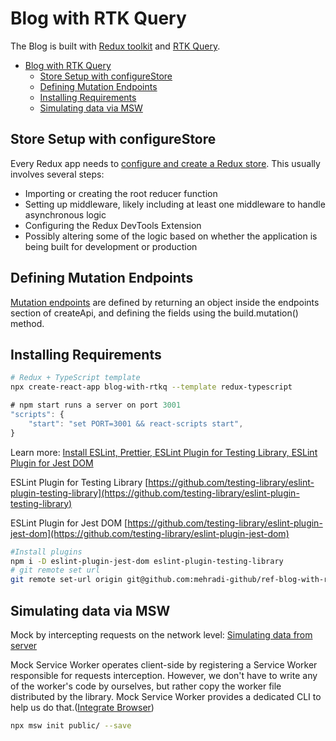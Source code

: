 
# Blog with RTK Query
The Blog is built with [Redux toolkit](https://redux-toolkit.js.org/introduction/getting-started) and [RTK Query](https://redux-toolkit.js.org/rtk-query/overview).

- [Blog with RTK Query](#blog-with-rtk-query)
  - [Store Setup with configureStore](#store-setup-with-configurestore)
  - [Defining Mutation Endpoints](#defining-mutation-endpoints)
  - [Installing Requirements](#installing-requirements)
  - [Simulating data via MSW](#simulating-data-via-msw)


## Store Setup with configureStore
Every Redux app needs to [configure and create a Redux store](https://redux-toolkit.js.org/usage/usage-guide#store-setup). This usually involves several steps:

- Importing or creating the root reducer function
- Setting up middleware, likely including at least one middleware to handle asynchronous logic
- Configuring the Redux DevTools Extension
- Possibly altering some of the logic based on whether the application is being built for development or production

## Defining Mutation Endpoints
[Mutation endpoints](https://redux-toolkit.js.org/rtk-query/usage/mutations) are defined by returning an object inside the endpoints section of createApi, and defining the fields using the build.mutation() method.

## Installing Requirements

```bash
# Redux + TypeScript template
npx create-react-app blog-with-rtkq --template redux-typescript
```
```javascript
# npm start runs a server on port 3001
"scripts": {
    "start": "set PORT=3001 && react-scripts start",
}
```
Learn more: [Install ESLint, Prettier, ESLint Plugin for Testing Library, ESLint Plugin for Jest DOM](https://github.com/mehradi-github/ref-jest-rtl/)

ESLint Plugin for Testing Library
[https://github.com/testing-library/eslint-plugin-testing-library](https://github.com/testing-library/eslint-plugin-testing-library)

ESLint Plugin for Jest DOM
[https://github.com/testing-library/eslint-plugin-jest-dom](https://github.com/testing-library/eslint-plugin-jest-dom)

```bash
#Install plugins
npm i -D eslint-plugin-jest-dom eslint-plugin-testing-library
# git remote set url
git remote set-url origin git@github.com:mehradi-github/ref-blog-with-rtkq.git
```
## Simulating data via MSW
Mock by intercepting requests on the network level: [Simulating data from server](https://github.com/mehradi-github/ref-cafe-msw#simulating-data-from-server)

Mock Service Worker operates client-side by registering a Service Worker responsible for requests interception. However, we don't have to write any of the worker's code by ourselves, but rather copy the worker file distributed by the library. Mock Service Worker provides a dedicated CLI to help us do that.([Integrate Browser](https://mswjs.io/docs/getting-started/integrate/browser))
```bash
npx msw init public/ --save
```